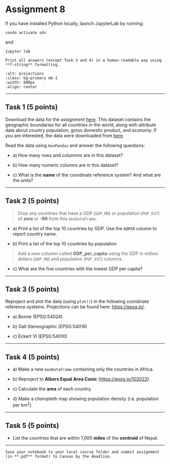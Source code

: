 # Assignment 8

If you have installed Python locally, launch JupyterLab by running:

```
conda activate sds
```
and
```
jupyter lab
```

```{attention}
Print all answers (except Task 3 and 4) in a human-readable way using **f-string** formatting.
```

```{image} images/projections.png
:alt: projections
:class: bg-primary mb-1
:width: 600px
:align: center
```

*****************************


## Task 1 (5 points)

Download the data for the assignment [here](https://www.dropbox.com/s/0oawhe0niq69nph/world_countries.zip?dl=0). This dataset contains the geographic boundaries for all countries in the world, along with attribute data about country population, gross domestic product, and economy. If you are interested, the data were downloaded from [here](https://www.naturalearthdata.com/downloads/50m-cultural-vectors/50m-admin-0-countries-2/). 

Read the data using `GeoPandas` and answer the following questions:

* a) How many rows and columnns are in this dataset?

* b) How many numeric columns are in this dataset?

* c) What is the **name** of the coordinate reference system? And what are the units?

*****************************

## Task 2 (5 points)

> Drop any countries that have a GDP (`GDP_MD`) or population (`POP_EST`) of **zero** or **-99** from this `GeoDataFrame`.

* a) Print a list of the top 10 countries by GDP. Use the `ADMIN` column to report country name.

* b) Print a list of the top 10 countries by population

> Add a new columm called **GDP_per_capita** using the GDP in million dollars (`GDP_MD`) and population (`POP_EST`) columns. 

* c) What are the five countries with the lowest GDP per capita? 

*****************************

## Task 3 (5 points)

Reproject and plot the data (using `plot()`) in the following coordinate reference systems. Projections can be found here: https://epsg.io/. 

* a) Bonne (EPSG:54024)

* b) Gall Stereographic (EPSG:54016)

* c) Eckert VI (EPSG:54010)

*****************************

## Task 4 (5 points)

* a) Make a new `GeoDataFrame` containing only the countries in Africa. 

* b) Reproject to **Albers Equal Area Conic** (https://epsg.io/102022). 

* c) Calculate the **area** of each country.

* d) Make a choropleth map showing population density (i.e. population per km$^2$). 

*****************************

## Task 5 (5 points)

* List the countries that are within 1,000 **miles** of the **centroid** of Nepal. 

*****************************

```{important} 
Save your notebook to your local course folder and submit assignment (in **.pdf** format) to Canvas by the deadline.
```



























```python

```
